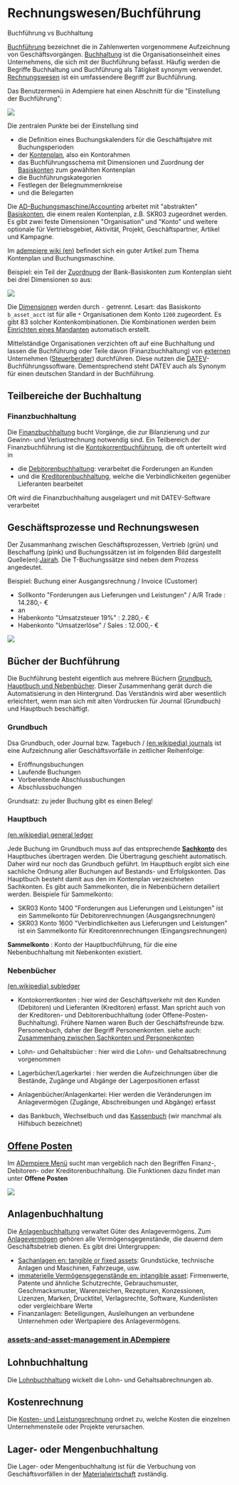 # Rechnungswesen/Buchführung

Buchführung vs Buchhaltung

[Buchführung](https://de.wikipedia.org/wiki/Buchf%C3%BChrung) bezeichnet die in Zahlenwerten vorgenommene Aufzeichnung von Geschäftsvorgängen. [Buchhaltung](https://de.wikipedia.org/wiki/Buchhaltung) ist die Organisationseinheit eines Unternehmens, die sich mit der Buchführung befasst. Häufig werden die Begriffe Buchhaltung und Buchführung als Tätigkeit synonym verwendet.
[Rechnungswesen](https://de.wikipedia.org/wiki/Rechnungswesen) ist ein umfassendere Begriff zur Buchführung.

Das Benutzermenü in Adempiere hat einen Abschnitt für die "Einstellung der Buchführung":

![](../.gitbook/assets/menu-acc-en+de.PNG)

Die zentralen Punkte bei der Einstellung sind
* die Definition eines Buchungskalenders für die Geschäftsjahre mit Buchungsperioden
* der [Kontenplan](../adm/1-83accts.md), also ein Kontorahmen
* das Buchführungsschema mit Dimensionen und Zuordnung der [Basiskonten](http://wiki.idempiere.org/de/Basiskonten) zum gewählten Kontenplan
* die Buchführungskategorien
* Festlegen der Belegnummernkreise
* und die Belegarten

Die [AD-Buchungsmaschine/Accounting](http://wiki.idempiere.org/en/IDempiere_Accounting) arbeitet mit "abstrakten" [Basiskonten](http://wiki.idempiere.org/de/Basiskonten), die einem realen Kontenplan, z.B. SKR03 zugeordnet werden. Es gibt zwei feste Dimensionen "Organisation" und "Konto" und weitere optionale für Vertriebsgebiet, Aktivität, Projekt, Geschäftspartner, Artikel und Kampagne.

Im [adempiere wiki (en)](http://wiki.adempiere.net/Chart_of_Accounts) befindet sich ein guter Artikel zum Thema Kontenplan und Buchungsmaschine.

Beispiel: ein Teil der [Zuordnung](http://wiki.idempiere.org/de/Buchf%C3%BChrungsschema_%28Fenster_ID-125%29#TAB:_Voreinstellungen) der Bank-Basiskonten zum Kontenplan sieht bei drei Dimensionen so aus:

![](../.gitbook/assets/C_AcctSchema_Default-B.PNG)

Die [Dimensionen](http://wiki.idempiere.org/en/Accounting_Dimensions_%28Window_ID-283%29) werden durch ``-`` getrennt. Lesart: das Basiskonto ``b_asset_acct`` ist für alle ``*`` Organisationen dem Konto ``1200`` zugeordent. Es gibt 83 solcher Kontenkombinationen. Die Kombinationen werden beim [Einrichten eines Mandanten](../adm/1.installation.md#einrichtung-eines-mandanten-mit-standard-kontenrahmen) automatisch erstellt.

Mittelständige Organisationen verzichten oft auf eine Buchhaltung und lassen die Buchführung oder Teile davon (Finanzbuchhaltung) von [externen](https://forum.metasfresh.org/t/bestellung-wareneingang-ent-karottisieren-kein-gemuese/479/6) Unternehmen ([Steuerberater](https://de.wikipedia.org/wiki/Steuerberater)) durchführen. Diese nutzen die [DATEV](https://de.wikipedia.org/wiki/DATEV)-Buchführungssoftware. Dementsprechend steht DATEV auch als Synonym für einen deutschen Standard in der Buchführung.

## Teilbereiche der Buchhaltung

### Finanzbuchhaltung

Die [Finanzbuchhaltung](https://de.wikipedia.org/wiki/Finanzbuchhaltung) bucht Vorgänge, die zur Bilanzierung und zur Gewinn- und Verlustrechnung notwendig sind. 
Ein Teilbereich der Finanzbuchführung ist die [Kontokorrentbuchführung](https://de.wikipedia.org/wiki/Konto#Kontokorrent), die oft unterteilt wird in  
* die [Debitorenbuchhaltung](https://de.wikipedia.org/wiki/Debitorenbuchhaltung): verarbeitet die Forderungen an Kunden
* und die [Kreditorenbuchhaltung](https://de.wikipedia.org/wiki/Kreditorenbuchhaltung), welche die Verbindlichkeiten gegenüber Lieferanten bearbeitet

Oft wird die Finanzbuchhaltung ausgelagert und mit DATEV-Software verarbeitet

## Geschäftsprozesse und Rechnungswesen

Der Zusammanhang zwischen Geschäftsprozessen, Vertrieb (grün) und Beschaffung (pink) und Buchungssätzen ist im folgenden Bild dargestellt Quelle(en):[Jairah](http://wiki.adempiere.net/User:Jairah#ADempiere_Transaction_Flow_with_Accounting_Postings). Die T-Buchungssätze sind neben dem Prozess angedeutet.

Beispiel: Buchung einer Ausgangsrechnung / Invoice (Customer)

- Sollkonto "Forderungen aus Lieferungen und Leistungen" / A/R Trade : 14.280,- €
- an
- Habenkonto "Umsatzsteuer 19%" : 2.280,- €
- Habenkonto "Umsatzerlöse" / Sales : 12.000,- €


![](http://wiki.adempiere.net/images/3/3b/SO_and_PO_to_Bank_Statement_Postings.jpg)

## Bücher der Buchführung

Die Buchführung besteht eigentlich aus mehrere Büchern [Grundbuch, Hauptbuch und Nebenbücher](https://de.wikipedia.org/wiki/Buchf%C3%BChrung#B%C3%BCcher). Dieser Zusammenhang gerät durch die Automatisierung in den Hintergrund. Das Verständnis wird aber wesentlich erleichtert, wenn man sich mit alten Vordrucken für Journal (Grundbuch) und Hauptbuch beschäftigt.

### Grundbuch

Dsa Grundbuch, oder Journal bzw. Tagebuch / [(en.wikipedia) journals](https://en.wikipedia.org/wiki/Special_journals) ist eine Aufzeichnung aller Geschäftsvorfälle in zeitlicher Reihenfolge:
* Eröffnungsbuchungen
* Laufende Buchungen
* Vorbereitende Abschlussbuchungen
* Abschlussbuchungen 

Grundsatz: zu jeder Buchung gibt es einen Beleg!

### Hauptbuch

[(en.wikipedia) general ledger](https://en.wikipedia.org/wiki/General_ledger) 

Jede Buchung im Grundbuch muss auf das entsprechende [__Sachkonto__](https://de.wikipedia.org/wiki/Sachkonto) des Hauptbuches übertragen werden. Die Übertragung geschieht automatisch. Daher wird nur noch das Grundbuch geführt. Im Hauptbuch ergibt sich eine sachliche Ordnung aller Buchungen auf Bestands- und Erfolgskonten. Das Hauptbuch besteht damit aus den im Kontenplan verzeichneten Sachkonten. Es gibt auch Sammelkonten, die in Nebenbüchern detailiert werden. Beispiele für Sammelkonto:  

* SKR03 Konto 1400 "Forderungen aus Lieferungen und Leistungen" ist ein Sammelkonto für Debitorenrechnungen (Ausgangsrechnungen)
* SKR03 Konto 1600 "Verbindlichkeiten aus Lieferungen und Leistungen" ist ein Sammelkonto für Kreditorennrechnungen (Eingangsrechnungen) 

__Sammelkonto__ : Konto der Hauptbuchführung, für die eine Nebenbuchhaltung mit Nebenkonten existiert.

### Nebenbücher

[(en.wikipedia) subledger](https://en.wikipedia.org/wiki/Subledger)

* Kontokorrentkonten : hier wird der Geschäftsverkehr mit den Kunden (Debitoren) und Lieferanten (Kreditoren) erfasst. Man spricht auch von der Kreditoren- und Debitorenbuchhaltung (oder Offene-Posten-Buchhaltung). Frühere Namen waren Buch der Geschäftsfreunde bzw. Personenbuch, daher der Begriff Personenkonten. siehe auch: [Zusammenhang zwischen Sachkonten und Personenkonten](https://www.rechnungswesen-info.de/personenkonten.html)

* Lohn- und Gehaltsbücher : hier wird die Lohn- und Gehaltsabrechnung vorgenommen

* Lagerbücher/Lagerkartei : hier werden die Aufzeichnungen über die Bestände, Zugänge und Abgänge der Lagerpositionen erfasst

* Anlagenbücher/Anlagenkartei: Hier werden die Veränderungen im Anlagevermögen (Zugänge, Abschreibungen und Abgänge) erfasst

* das Bankbuch, Wechselbuch und das [Kassenbuch](https://de.wikipedia.org/wiki/Kassenbuch) (wir manchmal als Hilfsbuch bezeichnet) 

## [Offene Posten](https://de.wikipedia.org/wiki/Offener_Posten)

Im [ADempiere Menü](2.bprocess+menu.md) sucht man vergeblich nach den Begriffen Finanz-, Debitoren- oder Kreditorenbuchhaltung. Die Funktionen dazu findet man unter **Offene Posten**

![](../.gitbook/assets/menu-openItems-de.PNG)

## Anlagenbuchhaltung
  
Die [Anlagenbuchhaltung](https://de.wikipedia.org/wiki/Anlagenbuchhaltung) verwaltet Güter des Anlagevermögens. Zum [Anlagevermögen](https://de.wikipedia.org/wiki/Anlageverm%C3%B6gen) gehören alle Vermögensgegenstände, die dauernd dem Geschäftsbetrieb dienen. Es gibt drei Untergruppen:

* [Sachanlagen en: tangible or fixed assets](https://de.wikipedia.org/wiki/Sachanlage): Grundstücke, technische Anlagen und Maschinen, Fahrzeuge, usw.
* [immaterielle Vermögensgegenstände en: intangible asset](https://de.wikipedia.org/wiki/Immaterieller_Verm%C3%B6gensgegenstand): Firmenwerte, Patente und ähnliche Schutzrechte, Gebrauchsmuster, Geschmacksmuster, Warenzeichen, Rezepturen, Konzessionen, Lizenzen, Marken, Drucktitel, Verlagsrechte, Software, Kundenlisten oder vergleichbare Werte
* Finanzanlagen: Beteiligungen, Ausleihungen an verbundene Unternehmen oder Wertpapiere des Anlagevermögens.

### [assets-and-asset-management in ADempiere](https://adempiere.gitbook.io/docs/introduction/assets-and-asset-management)

## Lohnbuchhaltung

Die [Lohnbuchhaltung](https://de.wikipedia.org/wiki/Lohnbuchhaltung) wickelt die Lohn- und Gehaltsabrechnungen ab.

## Kostenrechnung

Die [Kosten- und Leistungsrechnung](https://de.wikipedia.org/wiki/Kosten-_und_Leistungsrechnung) ordnet zu, welche Kosten die einzelnen Unternehmensteile oder Projekte verursachen.

## Lager- oder Mengenbuchhaltung

Die Lager- oder Mengenbuchhaltung ist für die Verbuchung von Geschäftsvorfällen in der [Materialwirtschaft](https://de.wikipedia.org/wiki/Materialwirtschaft) zuständig.

